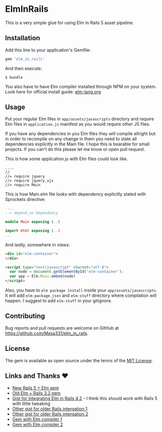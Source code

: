 # ElmInRails

This is a very simple glue for using Elm in Rails 5 asset pipeline.

## Installation

Add this line to your application's Gemfile:

```ruby
gem 'elm_in_rails'
```

And then execute:

    $ bundle

You also have to have Elm compiler installed through NPM on your system. Look here for official install guide:
[elm-lang.org](http://elm-lang.org/)

## Usage

Put your regular Elm files in `app/assets/javascripts` directory and require Elm files in `application.js` manifest as you would require other JS files.

If you have any dependencies in you Elm files they will compile allright but in order to recompile on any change in them you need to state all dependencies explicitly in the Main file.
I hope this is bearable for small projects. If you can't do this please let me know or open pull request.

This is how some application.js with Elm files could look like.
```
....
//
//= require jquery
//= require jquery_ujs
//= require Main
```

This is how Main.elm file looks with dependency explicitly stated with Sprockets directive:
```elm
....
--= depend_on Dependency

module Main exposing (..)

import Html exposing (..)
...
```

And lastly, somewhere in views:
```html
<div id="elm-container">
</div>

<script type="text/javascript" charset="utf-8">
  var node = document.getElementById('elm-container');
  var app = Elm.Main.embed(node)
</script>

```

Also, you have to `elm package install` inside your `app/assets/javascripts`. It will add `elm-package.json` and `elm-stuff` directory where compilation will happen. I suggest to add `elm-stuff` in your gitignore.

## Contributing

Bug reports and pull requests are welcome on GitHub at https://github.com/Masa331/elm_in_rails.

## License

The gem is available as open source under the terms of the [MIT License](http://opensource.org/licenses/MIT).

## Links and Thanks :heart:

- [New Rails 5 + Elm gem](https://github.com/NoRedInk/npm-elm-rails)
- [Old Elm + Rails 3.2 gem](https://github.com/NoRedInk/elm_sprockets)
- [Gist for integrating Elm in Rails 4.2](https://gist.github.com/tmichel/4ac68024b30b77594dac) - I think this should work with Rails 5 with little tweaking
- [Other gist for older Rails intergation 1](https://gist.github.com/rtfeldman/db7b121100b6c6ff435b)
- [Other gist for older Rails intergation 2](https://gist.github.com/rtfeldman/e191ee54cc00f8632ade)
- [Gem with Elm compiler 1](https://github.com/eunomie/ruby-elm)
- [Gem with Elm compiler 2](https://github.com/fbonetti/ruby-elm-compiler)

